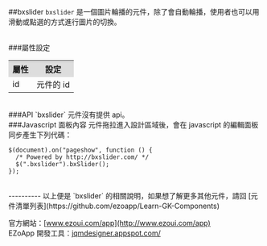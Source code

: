 ##bxslider
`bxslider` 是一個圖片輪播的元件，除了會自動輪播，使用者也可以用滑動或點選的方式進行圖片的切換。  


<br/>
###屬性設定
<table>

<tr>
<th style="background:#ddd;">屬性</th>
<th style="background:#ddd;">設定</th>
</tr>

<tr>
<td>id</td>
<td>元件的 id</td>
</tr>

</table>

<br/>
###API
`bxslider` 元件沒有提供 api。

<br/>
###Javascript 面板內容
元件拖拉進入設計區域後，會在 javascript 的編輯面板同步產生下列代碼：

	$(document).on("pageshow", function () {
	  /* Powered by http://bxslider.com/ */
	  $(".bxslider").bxSlider();
	});

<br/>
----------
以上便是 `bxslider` 的相關說明，如果想了解更多其他元件，請回 [元件清單列表](https://github.com/ezoapp/Learn-GK-Components)  

官方網站：[www.ezoui.com/app](http://www.ezoui.com/app)  
EZoApp 開發工具：[jqmdesigner.appspot.com/](http://jqmdesigner.appspot.com/)




